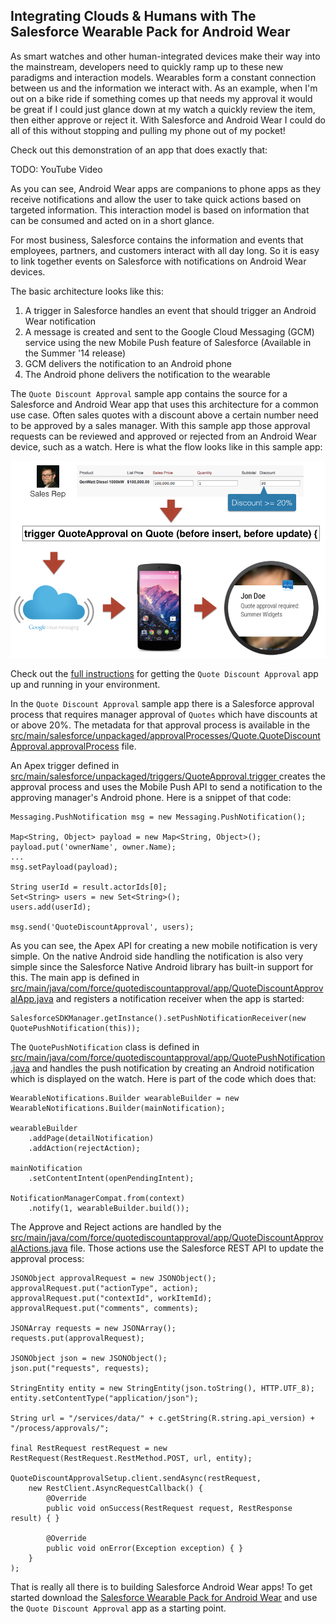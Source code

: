 Integrating Clouds & Humans with The Salesforce Wearable Pack for Android Wear
------------------------------------------------------------------------------

As smart watches and other human-integrated devices make their way into the mainstream, developers need to quickly ramp up to these new paradigms and interaction models.  Wearables form a constant connection between us and the information we interact with.  As an example, when I'm out on a bike ride if something comes up that needs my approval it would be great if I could just glance down at my watch a quickly review the item, then either approve or reject it.  With Salesforce and Android Wear I could do all of this without stopping and pulling my phone out of my pocket!

Check out this demonstration of an app that does exactly that:

TODO: YouTube Video


As you can see, Android Wear apps are companions to phone apps as they receive notifications and allow the user to take quick actions based on targeted information.  This interaction model is based on information that can be consumed and acted on in a short glance.

For most business, Salesforce contains the information and events that employees, partners, and customers interact with all day long.  So it is easy to link together events on Salesforce with notifications on Android Wear devices.

The basic architecture looks like this:
1. A trigger in Salesforce handles an event that should trigger an Android Wear notification
2. A message is created and sent to the Google Cloud Messaging (GCM) service using the new Mobile Push feature of Salesforce (Available in the Summer '14 release)
3. GCM delivers the notification to an Android phone
4. The Android phone delivers the notification to the wearable

The `Quote Discount Approval` sample app contains the source for a Salesforce and Android Wear app that uses this architecture for a common use case.  Often sales quotes with a discount above a certain number need to be approved by a sales manager.  With this sample app those approval requests can be reviewed and approved or rejected from an Android Wear device, such as a watch.  Here is what the flow looks like in this sample app:

![Quote Discount Approval Flow](quote-discount-approval.jpg)

Check out the [full instructions](https://github.com/developerforce/WearablePack-AndroidWear/blob/master/samples/QuoteDiscountApproval/README.md) for getting the `Quote Discount Approval` app up and running in your environment.

In the `Quote Discount Approval` sample app there is a Salesforce approval process that requires manager approval of `Quotes` which have discounts at or above 20%.  The metadata for that approval process is available in the [src/main/salesforce/unpackaged/approvalProcesses/Quote.QuoteDiscountApproval.approvalProcess](https://github.com/developerforce/WearablePack-AndroidWear/blob/master/samples/QuoteDiscountApproval/src/main/salesforce/unpackaged/approvalProcesses/Quote.QuoteDiscountApproval.approvalProcess) file.

An Apex trigger defined in [src/main/salesforce/unpackaged/triggers/QuoteApproval.trigger
](https://github.com/developerforce/WearablePack-AndroidWear/blob/master/samples/QuoteDiscountApproval/src/main/salesforce/unpackaged/triggers/QuoteApproval.trigger) creates the approval process and uses the Mobile Push API to send a notification to the approving manager's Android phone.  Here is a snippet of that code:
```
Messaging.PushNotification msg = new Messaging.PushNotification();

Map<String, Object> payload = new Map<String, Object>();
payload.put('ownerName', owner.Name);
...
msg.setPayload(payload);

String userId = result.actorIds[0];
Set<String> users = new Set<String>();
users.add(userId);

msg.send('QuoteDiscountApproval', users);
```

As you can see, the Apex API for creating a new mobile notification is very simple.  On the native Android side handling the notification is also very simple since the Salesforce Native Android library has built-in support for this.   The main app is defined in [src/main/java/com/force/quotediscountapproval/app/QuoteDiscountApprovalApp.java](https://github.com/developerforce/WearablePack-AndroidWear/blob/master/samples/QuoteDiscountApproval/src/main/java/com/force/quotediscountapproval/app/QuoteDiscountApprovalApp.java) and registers a notification receiver when the app is started:

    SalesforceSDKManager.getInstance().setPushNotificationReceiver(new QuotePushNotification(this));

The `QuotePushNotification` class is defined in [src/main/java/com/force/quotediscountapproval/app/QuotePushNotification.java](https://github.com/developerforce/WearablePack-AndroidWear/blob/master/samples/QuoteDiscountApproval/src/main/java/com/force/quotediscountapproval/app/QuotePushNotification.java) and handles the push notification by creating an Android notification which is displayed on the watch.  Here is part of the code which does that:

```
WearableNotifications.Builder wearableBuilder = new WearableNotifications.Builder(mainNotification);

wearableBuilder
    .addPage(detailNotification)
    .addAction(rejectAction);

mainNotification
    .setContentIntent(openPendingIntent);

NotificationManagerCompat.from(context)
    .notify(1, wearableBuilder.build());
```

The Approve and Reject actions are handled by the [src/main/java/com/force/quotediscountapproval/app/QuoteDiscountApprovalActions.java](https://github.com/developerforce/WearablePack-AndroidWear/blob/master/samples/QuoteDiscountApproval/src/main/java/com/force/quotediscountapproval/app/QuoteDiscountApprovalActions.java) file.  Those actions use the Salesforce REST API to update the approval process:

```
JSONObject approvalRequest = new JSONObject();
approvalRequest.put("actionType", action);
approvalRequest.put("contextId", workItemId);
approvalRequest.put("comments", comments);

JSONArray requests = new JSONArray();
requests.put(approvalRequest);

JSONObject json = new JSONObject();
json.put("requests", requests);

StringEntity entity = new StringEntity(json.toString(), HTTP.UTF_8);
entity.setContentType("application/json");

String url = "/services/data/" + c.getString(R.string.api_version) + "/process/approvals/";

final RestRequest restRequest = new RestRequest(RestRequest.RestMethod.POST, url, entity);

QuoteDiscountApprovalSetup.client.sendAsync(restRequest,
    new RestClient.AsyncRequestCallback() {
        @Override
        public void onSuccess(RestRequest request, RestResponse result) { }

        @Override
        public void onError(Exception exception) { }
    }
);
```

That is really all there is to building Salesforce Android Wear apps!  To get started download the [Salesforce Wearable Pack for Android Wear](https://github.com/developerforce/WearablePack-AndroidWear) and use the `Quote Discount Approval` app as a starting point.